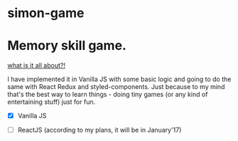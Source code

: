 # simon-game

# Memory skill game.

[what is it all about?!](https://en.wikipedia.org/wiki/Simon_(game))

I have implemented it in Vanilla JS with some basic logic and going to do the same with React Redux and styled-components. 
Just because to my mind that's the best way to learn things - doing tiny games (or any kind of entertaining stuff) just for fun.

- [x] Vanilla JS
- [ ] ReactJS (according to my plans, it will be in January'17)


